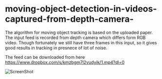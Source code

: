 # moving-object-detection-in-videos-captured-from-depth-camera-
The algorithm for moving object tracking is based on the uploaded paper. The input feed is recorded from depth camera which differs form RGB video. Though fortunately we still have three frames in this input, so it gives good results in tracking in presnece of lot of noise.

The feed can be downloaded from here https://www.dropbox.com/s/kmzbgm7l2vudyik/1.mp4?dl=0

![ScreenShot](https://github.com/earthat/moving-object-detection-in-videos-captured-from-depth-camera-/tree/images/1.png)
